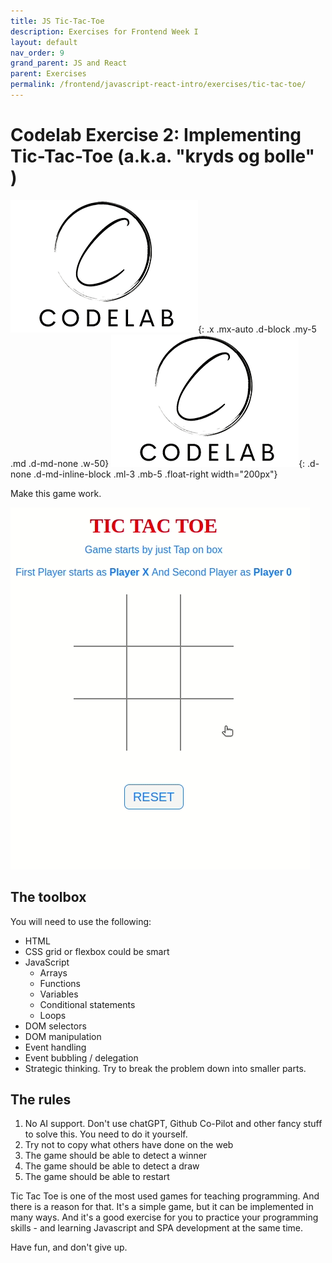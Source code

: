```yaml
---
title: JS Tic-Tac-Toe
description: Exercises for Frontend Week I
layout: default
nav_order: 9
grand_parent: JS and React
parent: Exercises
permalink: /frontend/javascript-react-intro/exercises/tic-tac-toe/
---
```


# Codelab Exercise 2: Implementing Tic-Tac-Toe (a.k.a. "kryds og bolle" )

![Codelab](./images/codelab.png){: .x .mx-auto .d-block .my-5 .md .d-md-none .w-50}
![Codelab](./images/codelab.png){: .d-none .d-md-inline-block .ml-3 .mb-5 .float-right width="200px"}

Make this game work.

![Tic Tac Toe](./images/tic-tac-toe.gif)

## The toolbox

You will need to use the following:

- HTML
- CSS grid or flexbox could be smart
- JavaScript
  - Arrays
  - Functions
  - Variables
  - Conditional statements
  - Loops
- DOM selectors
- DOM manipulation
- Event handling
- Event bubbling / delegation
- Strategic thinking. Try to break the problem down into smaller parts.

## The rules

1. No AI support. Don't use chatGPT, Github Co-Pilot and other fancy stuff to solve this. You need to do it yourself.
2. Try not to copy what others have done on the web
3. The game should be able to detect a winner
4. The game should be able to detect a draw
5. The game should be able to restart

Tic Tac Toe is one of the most used games for teaching programming. And there is a reason for that. It's a simple game, but it can be implemented in many ways. And it's a good exercise for you to practice your programming skills - and learning Javascript and SPA development at the same time.

Have fun, and don't give up.
